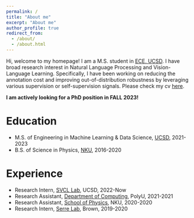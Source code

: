```yaml
---
permalink: /
title: "About me"
excerpt: "About me"
author_profile: true
redirect_from: 
  - /about/
  - /about.html
---
```


Hi, welcome to my homepage! I am a M.S. student in [ECE, UCSD](https://www.ece.ucsd.edu/). I have broad research interest in Natural Language Processing and Vision-Language Learning. Specifically, I
have been working on reducing the annotation cost and improving out-of-distribution robustness by
leveraging various supervision or self-supervision signals. Please check my cv [here](https://zhang-yu-wei.github.io/files/cv.pdf).

**I am actively looking for a PhD position in FALL 2023!**

Education
======
* M.S. of Engineering in Machine Learning & Data Science, [UCSD](https://ucsd.edu/), 2021-2023
* B.S. of Science in Physics, [NKU](https://en.nankai.edu.cn/), 2016-2020

Experience
======
* Research Intern, [SVCL Lab](http://www.svcl.ucsd.edu/), UCSD, 2022-Now
* Research Assistant, [Department of Computing](https://www.polyu.edu.hk/comp/), PolyU, 2021-2021
* Research Assistant, [School of Physics](https://physics.nankai.edu.cn/wlxyen/main.htm), NKU, 2020-2020
* Research Intern, [Serre Lab](https://serre-lab.clps.brown.edu/), Brown, 2019-2020

